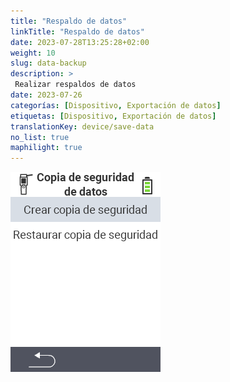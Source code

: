 ```yaml
---
title: "Respaldo de datos"
linkTitle: "Respaldo de datos"
date: 2023-07-28T13:25:28+02:00
weight: 10
slug: data-backup
description: >
 Realizar respaldos de datos
date: 2023-07-26
categorías: [Dispositivo, Exportación de datos]
etiquetas: [Dispositivo, Exportación de datos]
translationKey: device/save-data
no_list: true
maphilight: true
---
```

<img src="backup.png" alt="Gestión de datos VitalControl" title="Gestión de datos" usemap="#workmap" class="maphilight" />

<map name="workmap">
  <area shape="rect" coords="2,40,238,80" alt="Crear respaldo" title="Las instrucciones para crear un respaldo se pueden encontrar aquí&#10;Clic del ratón: abrir documentación" href="/es/docs/backup/backup/">

  <area shape="rect" coords="2,80,238,120" alt="Restaurar respaldo" title="Las instrucciones para restaurar un respaldo se pueden encontrar aquí&#10;Clic del ratón: abrir documentación" href="/es/docs/backup/restore/">

  <area shape="rect" coords="2,282,120,319" alt="Atrás" title="Retroceder un nivel&#10;Clic del ratón: abrir documentación" href="/es/docs/device/data-management/">
</map>
